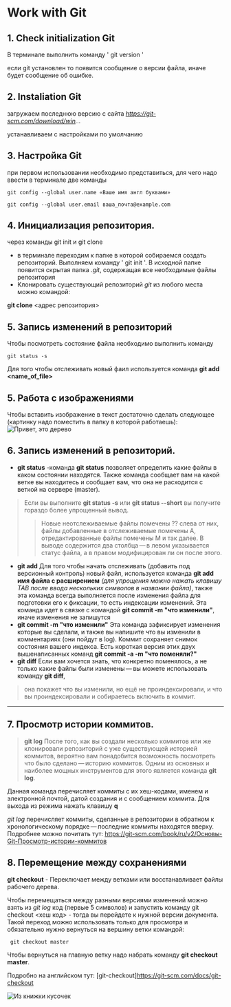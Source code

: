 # Work with Git
 
## 1. Check initialization Git
В терминале выполнить команду ' git version '

если git установлен то появится сообщение о версии файла, иначе будет сообщение об ошибке.

## 2. Instaliation Git
загружаем последнюю версию с сайта _https://git-scm.com/download/win..._

устанавливаем с настройками по умолчанию
## 3. Настройка Git
при первом использовании необходимо представиться, для чего надо ввести в терминале две команды 
~~~
git config --global user.name «Ваше имя англ буквами»

git config --global user.email ваша_почта@example.com
~~~
## 4. Инициализация репозитория.
через команды git init и git clone

* в терминале переходим к папке в которой собираемся создать репозиторий. 
Выполняем команду ' git init '. В исходной папке появится скрытая папка *.git*, содержащая все необходимые файлы репозитория
* Клонировать существующий репозиторий  *git* из любого места можно командой:

**git clone** <адрес репозитория>
## 5. Запись изменений в репозиторий
Чтобы посмотреть состояние файла необходимо выполнить команду
~~~
git status -s
~~~
Для того чтобы отслеживать новый фаил используется команда **git add <name_of_file>**

## 5. Работа с изображениями
Чтобы вставить изображение в текст достаточно сделать следующее (картинку надо поместить в папку в которой работаешь):
 ![Привет, это дерево](GfpmknW1vBE.jpg)
 ## 6. Запись изменений в репозиторий.
 * **git status** -команда **git status** позволяет определить какие файлы в каком состоянии находятся. Также команда сообщает вам на какой ветке вы находитесь и сообщает вам, что она не расходится с веткой на сервере (master). 
 >Если вы выполните **git status -s** или **git status --short** вы получите гораздо более упрощенный вывод. 
 >>Новые неотслеживаемые файлы помечены ?? слева от них, файлы добавленные в отслеживаемые помечены A, отредактированные файлы помечены M и так далее. В выводе содержится два столбца — в левом указывается статус файла, а в правом модифицирован ли он после этого.
 * **git add** Для того чтобы начать отслеживать (добавить под версионный контроль) новый файл, используется команда **git add имя файла с расширением** *(для упрощения можно нажать клавишу TAB после ввода нескольких символов в названии файла)*, также эта команда всегда выполняется после изменения файла для подготовки его к фиксации, то есть индексации изменений. Эта команда идет в связке с командой **git commit -m "что изменили"**, иначе изменения не запишутся
 * **git commit -m "что изменили"** Эта команда
 зафиксирует изменения которые вы сделали, и также вы напишите что вы изменили в комментариях (они пойдут в log). Коммит сохраняет снимок состояния вашего индекса.
 Есть короткая версия этих двух вышенаписанных команд **git commit -a -m "что поменяли?"**
 * **git diff**  Если вам хочется знать, что конкретно поменялось, а не только какие файлы были изменены — вы можете использовать команду **git diff**, 
 > она покажет что вы изменили, но ещё не проиндексировали, и что вы проиндексировали и собираетесь включить в коммит.
 ---

## 7. Просмотр истории коммитов.
> **git log** После того, как вы создали несколько коммитов или же клонировали репозиторий с уже существующей историей коммитов, вероятно вам понадобится возможность посмотреть что было сделано — историю коммитов. Одним из основных и наиболее мощных инструментов для этого является команда **git log**.

Данная команда перечисляет коммиты с их хеш-кодами, именем и электронной почтой, датой создания и с сообщением коммита.
Для выхода из режима нажать клавишу **q**


*git log* перечисляет коммиты, сделанные в репозитории в обратном к хронологическому порядке — последние коммиты находятся вверху. Подробнее можно почитать тут:
https://git-scm.com/book/ru/v2/Основы-Git-Просмотр-истории-коммитов
## 8. Перемещение между сохранениями
**git checkout** - Переключает между ветками или восстанавливает файлы рабочего дерева.

Чтобы перемещаться между разными версиями изменений можно взять из *git log* код (первые 5 символов) и запустить команду git checkout <хеш код> - тогда вы перейдете к нужной версии документа. Такой переход можно использовать только для просмотра и обязательно нужно вернуться на вершину ветки командой:
```
 git checkout master
 ```

Чтобы вернуться на главную ветку надо набрать команду **git checkout master**.

Подробно на английском тут:
[git-checkout]https://git-scm.com/docs/git-checkout

![Из книжки кусочек](git_checkout.jpg)
